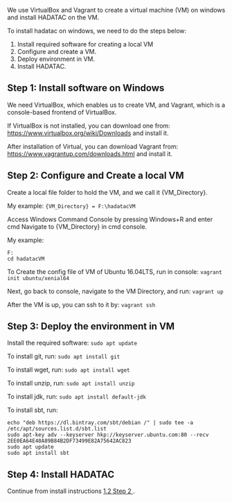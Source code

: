 We use VirtualBox and Vagrant to create a virtual machine (VM) on windows and install HADATAC on the VM.

To install hadatac on windows, we need to do the steps below:
1.	Install required software for creating a local VM
2.	Configure and create a VM.
3.	Deploy environment in VM.
4.	Install HADATAC.

## Step 1: Install software on Windows

We need VirtualBox, which enables us to create VM, and Vagrant, which is a console-based frontend of VirtualBox.

If VirtualBox is not installed, you can download one from: 
https://www.virtualbox.org/wiki/Downloads and install it.

After installation of Virtual, you can download Vagrant from:
https://www.vagrantup.com/downloads.html and install it.

## Step 2: Configure and Create a local VM

Create a local file folder to hold the VM, and we call it {VM_Directory}.

My example: 
`{VM_Directory} = F:\hadatacVM`

Access Windows Command Console by pressing Windows+R and enter cmd
Navigate to {VM_Directory} in cmd console.

My example:
```
F:
cd hadatacVM
```
 

To Create the config file of VM of Ubuntu 16.04LTS, run in console:
`vagrant init ubuntu/xenial64`

Next, go back to console, navigate to the VM Directory, and run:
`vagrant up`

After the VM is up, you can ssh to it by:
`vagrant ssh`

## Step 3: Deploy the environment in VM

Install the required software:
`sudo apt update`

To install git, run:
`sudo apt install git`

To install wget, run:
`sudo apt install wget`

To install unzip, run:
`sudo apt install unzip`

To install jdk, run:
`sudo apt install default-jdk`

To install sbt, run:
```
echo "deb https://dl.bintray.com/sbt/debian /" | sudo tee -a /etc/apt/sources.list.d/sbt.list
sudo apt-key adv --keyserver hkp://keyserver.ubuntu.com:80 --recv 2EE0EA64E40A89B84B2DF73499E82A75642AC823
sudo apt update
sudo apt install sbt
```

## Step 4: Install HADATAC

Continue from install instructions [1.2 Step 2 ](https://github.com/paulopinheiro1234/hadatac/wiki/1.2.-Installing-for-Linux-(Developer)).



